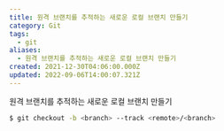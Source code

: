 ```yaml
---
title: 원격 브랜치를 추적하는 새로운 로컬 브랜치 만들기
category: Git
tags:
  - git
aliases:
  - 원격 브랜치를 추적하는 새로운 로컬 브랜치 만들기
created: 2021-12-30T04:06:00.000Z
updated: 2022-09-06T14:00:07.321Z
---
```


원격 브랜치를 추적하는 새로운 로컬 브랜치 만들기

```sh
$ git checkout -b <branch> --track <remote>/<branch>
```
